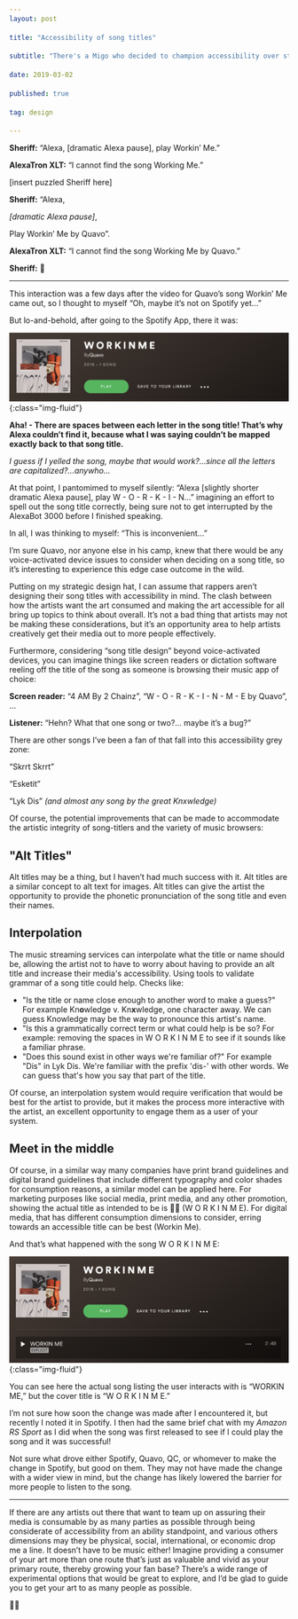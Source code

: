 ```yaml
---
layout: post

title: "Accessibility of song titles"

subtitle: "There's a Migo who decided to champion accessibility over style..."

date: 2019-03-02

published: true

tag: design

---
```


**Sheriff:** “Alexa, [dramatic Alexa pause], play Workin’ Me.”

**AlexaTron XLT:** “I cannot find the song Working Me.”

[insert puzzled Sheriff here]

**Sheriff:** “Alexa,

*[dramatic Alexa pause]*,

Play Workin’ Me by Quavo”.

**AlexaTron XLT:** “I cannot find the song Working Me by Quavo.”

**Sheriff:** 🤔

---

This interaction was a few days after the video for Quavo’s song Workin’ Me came out, so I thought to myself “Oh, maybe it’s not on Spotify yet…”

But lo-and-behold, after going to the Spotify App, there it was:

![image of Workin Me listed in Spofity](/assets/blog/workinme.png){:class="img-fluid"}

**Aha! - There are spaces between each letter in the song title! That’s why Alexa couldn’t find it, because what I was saying couldn’t be mapped exactly back to that song title.**

*I guess if I yelled the song, maybe that would work?…since all the letters are capitalized?…anywho…*

At that point, I pantomimed to myself silently: “Alexa [slightly shorter dramatic Alexa pause], play W - O - R - K - I - N…” imagining an effort to spell out the song title correctly, being sure not to get interrupted by the AlexaBot 3000 before I finished speaking.

In all, I was thinking to myself: “This is inconvenient…”

I’m sure Quavo, nor anyone else in his camp, knew that there would be any voice-activated device issues to consider when deciding on a song title, so it’s interesting to experience this edge case outcome in the wild.

Putting on my strategic design hat, I can assume that rappers aren’t designing their song titles with accessibility in mind. The clash between how the artists want the art consumed and making the art accessible for all bring up topics to think about overall. It’s not a bad thing that artists may not be making these considerations, but it’s an opportunity area to help artists creatively get their media out to more people effectively.

Furthermore, considering “song title design” beyond voice-activated devices, you can imagine things like screen readers or dictation software reeling off the title of the song as someone is browsing their music app of choice:

**Screen reader:** “4 AM By 2 Chainz”, “W - O - R - K - I - N - M - E by Quavo”, …

**Listener:** “Hehn? What that one song or two?… maybe it’s a bug?”

There are other songs I’ve been a fan of that fall into this accessibility grey zone:

“Skrrt Skrrt”

“Esketit”

“Lyk Dis” *(and almost any song by the great Knxwledge)*

Of course, the potential improvements that can be made to accommodate the artistic integrity of song-titlers and the variety of music browsers:

## "Alt Titles"
Alt titles may be a thing, but I haven’t had much success with it. Alt titles are a similar concept to alt text for images. Alt titles can give the artist the opportunity to provide the phonetic pronunciation of the song title and even their names.

## Interpolation
The music streaming services can interpolate what the title or name should be, allowing the artist not to have to worry about having to provide an alt title and increase their media's accessibility. Using tools to validate grammar of a song title could help. Checks like:

- "Is the title or name close enough to another word to make a guess?" For example Kn**o**wledge v. Kn**x**wledge, one character away. We can guess Knowledge may be the way to pronounce this artist's name.
- "Is this a grammatically correct term or what could help is be so? For example: removing the spaces in W O R K I N M E to see if it sounds like a familiar phrase.
- "Does this sound exist in other ways we're familiar of?" For example "Dis" in Lyk Dis. We're familiar with the prefix 'dis-' with other words. We can guess that's how you say that part of the title.

Of course, an interpolation system would require verification that would be best for the artist to provide, but it makes the process more interactive with the artist, an excellent opportunity to engage them as a user of your system.

## Meet in the middle
Of course, in a similar way many companies have print brand guidelines and digital brand guidelines that include different typography and color shades for consumption reasons, a similar model can be applied here. For marketing purposes like social media, print media, and any other promotion, showing the actual title as intended to be is 👍🏿 (W O R K I N M E). For digital media, that has different consumption dimensions to consider, erring towards an accessible title can be best (Workin Me).

And that’s what happened with the song W O R K I N M E:

![image of Workin Me listed in Spofity with accessibility considered](/assets/blog/workinme-2.png){:class="img-fluid"}

You can see here the actual song listing the user interacts with is “WORKIN ME,” but the cover title is “W O R K I N M E.”

I’m not sure how soon the change was made after I encountered it, but recently I noted it in Spotify. I then had the same brief chat with my *Amazon RS Sport* as I did when the song was first released to see if I could play the song and it was successful!

Not sure what drove either Spotify, Quavo, QC, or whomever to make the change in Spotify, but good on them. They may not have made the change with a wider view in mind, but the change has likely lowered the barrier for more people to listen to the song.

---

If there are any artists out there that want to team up on assuring their media is consumable by as many parties as possible through being considerate of accessibility from an ability standpoint, and various others dimensions may they be physical, social, international, or economic drop me a line. It doesn’t have to be music either! Imagine providing a consumer of your art more than one route that’s just as valuable and vivid as your primary route, thereby growing your fan base? There’s a wide range of experimental options that would be great to explore, and I’d be glad to guide you to get your art to as many people as possible.

✌🏿